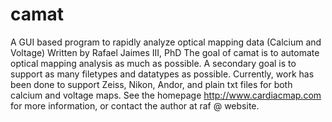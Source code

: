# camat
A GUI based program to rapidly analyze optical mapping data (Calcium and Voltage)
Written by Rafael Jaimes III, PhD
The goal of camat is to automate optical mapping analysis as much as possible. A secondary goal is to support
as many filetypes and datatypes as possible. Currently, work has been done to support Zeiss, Nikon, Andor, and plain
txt files for both calcium and voltage maps. See the homepage http://www.cardiacmap.com for more information, or
contact the author at raf @ website.
